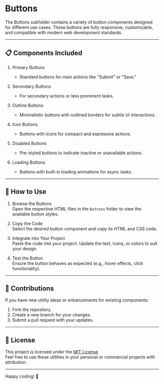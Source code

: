 # Buttons

The Buttons subfolder contains a variety of button components designed for different use cases. These buttons are fully responsive, customizable, and compatible with modern web development standards.

---

## 📋 Components Included

1. Primary Buttons

   - Standard buttons for main actions like "Submit" or "Save."

2. Secondary Buttons

   - For secondary actions or less prominent tasks.

3. Outline Buttons

   - Minimalistic buttons with outlined borders for subtle UI interactions.

4. Icon Buttons

   - Buttons with icons for compact and expressive actions.

5. Disabled Buttons

   - Pre-styled buttons to indicate inactive or unavailable actions.

6. Loading Buttons
   - Buttons with built-in loading animations for async tasks.

---

## 🚀 How to Use

1. Browse the Buttons  
   Open the respective HTML files in the `Buttons` folder to view the available button styles.

2. Copy the Code  
   Select the desired button component and copy its HTML and CSS code.

3. Integrate into Your Project  
   Paste the code into your project. Update the text, icons, or colors to suit your design.

4. Test the Button  
   Ensure the button behaves as expected (e.g., hover effects, click functionality).

---

## 🙌 Contributions

If you have new utility ideas or enhancements for existing components:

1. Fork the repository.
2. Create a new branch for your changes.
3. Submit a pull request with your updates.

---

## 📜 License

This project is licensed under the [MIT License](../LICENSE).  
Feel free to use these utilities in your personal or commercial projects with attribution.

---

Happy coding! 🚀
